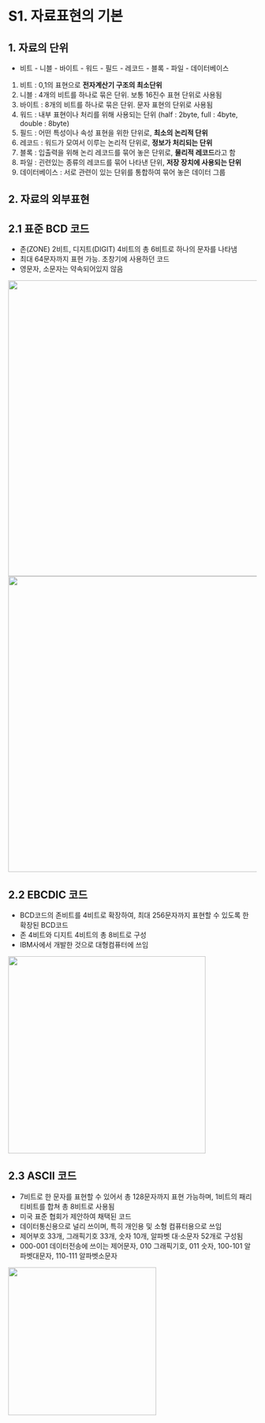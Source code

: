 # S1. 자료표현의 기본
## 1. 자료의 단위
- 비트 - 니블 - 바이트 - 워드 - 필드 - 레코드 - 블록 - 파일 - 데이터베이스
1) 비트 : 0,1의 표현으로 **전자계산기 구조의 최소단위**
2) 니블 : 4개의 비트를 하나로 묶은 단위. 보통 16진수 표현 단위로 사용됨
3) 바이트 : 8개의 비트를 하나로 묶은 단위. 문자 표현의 단위로 사용됨
4) 워드 : 내부 표현이나 처리를 위해 사용되는 단위 (half : 2byte, full : 4byte, double : 8byte)
5) 필드 : 어떤 특성이나 속성 표현을 위한 단위로, **최소의 논리적 단위**
6) 레코드 : 워드가 모여서 이루는 논리적 단위로, **정보가 처리되는 단위**
7) 블록 : 입출력을 위해 논리 레코드를 묶어 놓은 단위로, **물리적 레코드**라고 함
8) 파일 : 괸련있는 종류의 레코드를 묶어 나타낸 단위, **저장 장치에 사용되는 단위**
9) 데이터베이스 : 서로 관련이 있는 단위를 통합하여 묶어 놓은 데이터 그룹

## 2. 자료의 외부표현
## 2.1 표준 BCD 코드
- 존(ZONE) 2비트, 디지트(DIGIT) 4비트의 총 6비트로 하나의 문자를 나타냄
- 최대 64문자까지 표현 가능. 초창기에 사용하던 코드
- 영문자, 소문자는 약속되어있지 않음
 <img width="600" src="https://user-images.githubusercontent.com/29009929/152633707-52e6b803-698e-46f0-ab14-1166475407d6.png">
 <img width="600" src="https://user-images.githubusercontent.com/29009929/152633803-cb33c5de-26e6-479d-a643-af172fb54a5c.png">

## 2.2 EBCDIC 코드
- BCD코드의 존비트를 4비트로 확장하여, 최대 256문자까지 표현할 수 있도록 한 확장된 BCD코드
- 존 4비트와 디지트 4비트의 총 8비트로 구성
- IBM사에서 개발한 것으로 대형컴퓨터에 쓰임
<img width="400" src="https://user-images.githubusercontent.com/29009929/152633813-346cbdca-dc36-4191-a1a3-9eb7b2266ecf.png">

## 2.3 ASCII 코드
- 7비트로 한 문자를 표현할 수 있어서 총 128문자까지 표현 가능하며, 1비트의 패리티비트를 합쳐 총 8비트로 사용됨
- 미국 표준 협회가 제안하여 채택된 코드
- 데이터통신용으로 널리 쓰이며, 특히 개인용 및 소형 컴퓨터용으로 쓰임
- 제어부호 33개, 그래픽기호 33개, 숫자 10개, 알파벳 대·소문자 52개로 구성됨
- 000-001 데이터전송에 쓰이는 제어문자, 010 그래픽기호, 011 숫자, 100-101 알파벳대문자, 110-111 알파벳소문자
<img width="300" src="https://user-images.githubusercontent.com/29009929/152633912-337031f3-35e1-455c-8263-98359f2f4d01.png">

